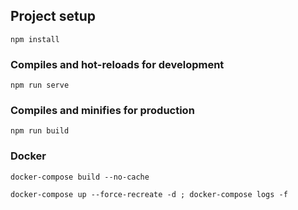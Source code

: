 ## Project setup

```
npm install
```

### Compiles and hot-reloads for development

```
npm run serve
```

### Compiles and minifies for production

```
npm run build
```

### Docker

```
docker-compose build --no-cache
```

```
docker-compose up --force-recreate -d ; docker-compose logs -f
```